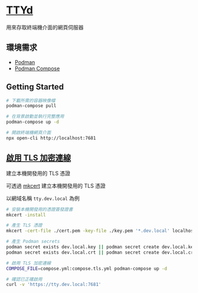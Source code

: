 # [TTYd](終端機網頁伺服器)

用來存取終端機介面的網頁伺服器

## 環境需求

- [Podman](https://podman.io/)
- [Podman Compose](https://github.com/containers/podman-compose)

## Getting Started

```sh
# 下載所需的容器映像檔
podman-compose pull

# 在背景啟動並執行完整應用
podman-compose up -d

# 開啟終端機網頁介面
npx open-cli http://localhost:7681
```

## [啟用 TLS 加密連線](https://github.com/tsl0922/ttyd/wiki/SSL-Usage)

建立本機開發用的 TLS 憑證

可透過 [mkcert](https://github.com/FiloSottile/mkcert) 建立本機開發用的 TLS 憑證

以網域名稱 `tty.dev.local` 為例

```sh
# 安裝本機開發用的憑證簽發證書
mkcert -install

# 產生 TLS 憑證
mkcert -cert-file ./cert.pem -key-file ./key.pem '*.dev.local' localhost

# 產生 Podman secrets
podman secret exists dev.local.key || podman secret create dev.local.key ./key.pem
podman secret exists dev.local.crt || podman secret create dev.local.crt ./cert.pem

# 啟用 TLS 加密連線
COMPOSE_FILE=compose.yml:compose.tls.yml podman-compose up -d

# 確認已正確啟用
curl -v 'https://tty.dev.local:7681'
```
